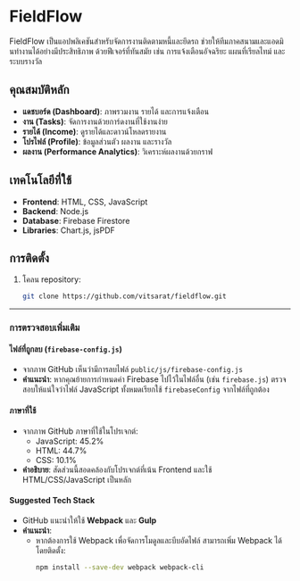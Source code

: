 # FieldFlow

FieldFlow เป็นแอปพลิเคชันสำหรับจัดการงานติดตามหนี้และยึดรถ ช่วยให้ทีมภาคสนามและแอดมินทำงานได้อย่างมีประสิทธิภาพ ด้วยฟีเจอร์ที่ทันสมัย เช่น การแจ้งเตือนอัจฉริยะ แผนที่เรียลไทม์ และระบบรางวัล

## คุณสมบัติหลัก
- **แดชบอร์ด (Dashboard)**: ภาพรวมงาน รายได้ และการแจ้งเตือน
- **งาน (Tasks)**: จัดการงานด้วยการ์ดงานที่ใช้งานง่าย
- **รายได้ (Income)**: ดูรายได้และดาวน์โหลดรายงาน
- **โปรไฟล์ (Profile)**: ข้อมูลส่วนตัว ผลงาน และรางวัล
- **ผลงาน (Performance Analytics)**: วิเคราะห์ผลงานด้วยกราฟ

## เทคโนโลยีที่ใช้
- **Frontend**: HTML, CSS, JavaScript
- **Backend**: Node.js
- **Database**: Firebase Firestore
- **Libraries**: Chart.js, jsPDF

## การติดตั้ง
1. โคลน repository:
   ```bash
   git clone https://github.com/vitsarat/fieldflow.git
   
---

### **การตรวจสอบเพิ่มเติม**

#### **ไฟล์ที่ถูกลบ (`firebase-config.js`)**
- จากภาพ GitHub เห็นว่ามีการลบไฟล์ `public/js/firebase-config.js`
- **คำแนะนำ**: หากคุณย้ายการกำหนดค่า Firebase ไปไว้ในไฟล์อื่น (เช่น `firebase.js`) ตรวจสอบให้แน่ใจว่าไฟล์ JavaScript ทั้งหมดเรียกใช้ `firebaseConfig` จากไฟล์ที่ถูกต้อง

#### **ภาษาที่ใช้**
- จากภาพ GitHub ภาษาที่ใช้ในโปรเจกต์:
  - JavaScript: 45.2%
  - HTML: 44.7%
  - CSS: 10.1%
- **คำอธิบาย**: สัดส่วนนี้สอดคล้องกับโปรเจกต์ที่เน้น Frontend และใช้ HTML/CSS/JavaScript เป็นหลัก

#### **Suggested Tech Stack**
- GitHub แนะนำให้ใช้ **Webpack** และ **Gulp**
- **คำแนะนำ**:
  - หากต้องการใช้ Webpack เพื่อจัดการโมดูลและบีบอัดไฟล์ สามารถเพิ่ม Webpack ได้โดยติดตั้ง:
    ```bash
    npm install --save-dev webpack webpack-cli
